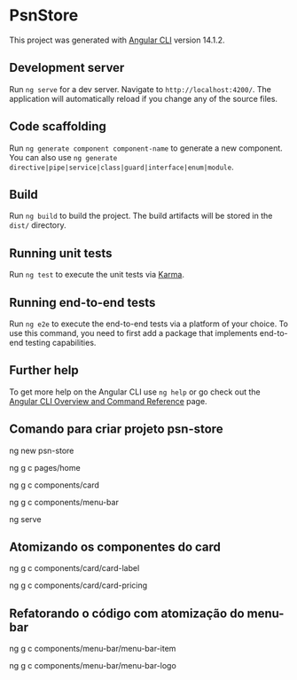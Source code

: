 # PsnStore

This project was generated with [Angular CLI](https://github.com/angular/angular-cli) version 14.1.2.

## Development server

Run `ng serve` for a dev server. Navigate to `http://localhost:4200/`. The application will automatically reload if you change any of the source files.

## Code scaffolding

Run `ng generate component component-name` to generate a new component. You can also use `ng generate directive|pipe|service|class|guard|interface|enum|module`.

## Build

Run `ng build` to build the project. The build artifacts will be stored in the `dist/` directory.

## Running unit tests

Run `ng test` to execute the unit tests via [Karma](https://karma-runner.github.io).

## Running end-to-end tests

Run `ng e2e` to execute the end-to-end tests via a platform of your choice. To use this command, you need to first add a package that implements end-to-end testing capabilities.

## Further help

To get more help on the Angular CLI use `ng help` or go check out the [Angular CLI Overview and Command Reference](https://angular.io/cli) page.

## Comando para criar projeto psn-store

ng new psn-store

ng g c pages/home

ng g c components/card

ng g c components/menu-bar

ng serve

## Atomizando os componentes do card

ng g c components/card/card-label

ng g c components/card/card-pricing

## Refatorando o código com atomização do menu-bar

ng g c components/menu-bar/menu-bar-item

ng g c components/menu-bar/menu-bar-logo
